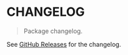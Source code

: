 # CHANGELOG

> Package changelog.

See [GitHub Releases](https://github.com/stdlib-js/utils-property-descriptor-in/releases) for the changelog.